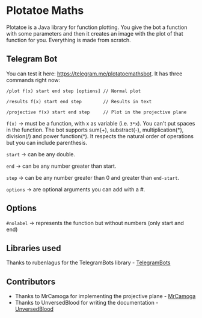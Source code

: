 # Plotatoe Maths

Plotatoe is a Java library for function plotting. You give the bot a function with some parameters and then it creates an image with the plot of that function for you. Everything is made from scratch.

## Telegram Bot

You can test it here: https://telegram.me/plotatoemathsbot. It has three commands right now:

```
/plot f(x) start end step [options] // Normal plot

/results f(x) start end step        // Results in text

/projective f(x) start end step     // Plot in the projective plane
```


`f(x)` -> must be a function, with x as variable (i.e. `3*x`). You can't put spaces in the function. The bot supports sum(+), substract(-), multiplication(\*), division(/) and power function(^). It respects the natural order of operations but you can include parenthesis.

`start` -> can be any double.

`end` -> can be any number greater than start.

`step` -> can be any number greater than 0 and greater than `end-start`.

`options` -> are optional arguments you can add with a #.

## Options

`#nolabel` -> represents the function but without numbers (only start and end)

## Libraries used

Thanks to rubenlagus for the TelegramBots library - [TelegramBots](https://github.com/rubenlagus/TelegramBots)

## Contributors

- Thanks to MrCamoga for implementing the projective plane - [MrCamoga](https://github.com/MrCamoga)
- Thanks to UnversedBlood for writing the documentation - [UnversedBlood](https://github.com/UnversedBlood)

